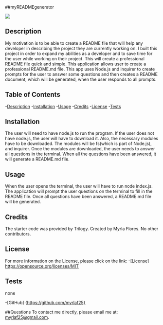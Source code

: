 
##myREADMEgenerator   



<img src="https://img.shields.io/badge/License-MIT-yellow.svg"></img>

## Description

My motivation is to be able to create a README file that will help any developer in describing the project they are currently working on.
I built this project in order to expand my abilities as a developer and to save time for the user while working on their project. This will create a professional README file quick and simple. 
This application allows user to create a professional README.md file. This app uses Node.js and inquirer to create prompts for the user to answer some questions and then creates a README document, which will be generated, when the user responds to all prompts. 

## Table of Contents

-[Description](#description)
-[Installation](#installation)
-[Usage](#usage)
-[Credits](#credits)
-[License](#license)
-[Tests](#tests)


## Installation

The user will need to have node.js to run the program. If the user does not have node.js, the user will have to download it. Also, the necessary modules have to be downloaded. The modules will be fs(which is part of Node.js), and inquirer. Once the modules are downloaded, the user needs to answer all questions in the terminal. When all the questions have been answered, it will generate a README.md file. 


## Usage

When the user opens the terminal, the user will have to run node index.js. The application will prompt the user questions on the terminal to fill in the README file. Once all questions have been answered, a README.md file will be generated. 

    
## Credits

The starter code was provided by Trilogy. Created by Myrla Flores. No other contributors.


## License

For more information on the License, please click on the link: 
-[License] https://opensource.org/licenses/MIT


## Tests
none

-[GitHub] {https://github.com/myrlaf25}

##Questions
To contact me directly, please email me at: myrlaf25@gmail.com.

